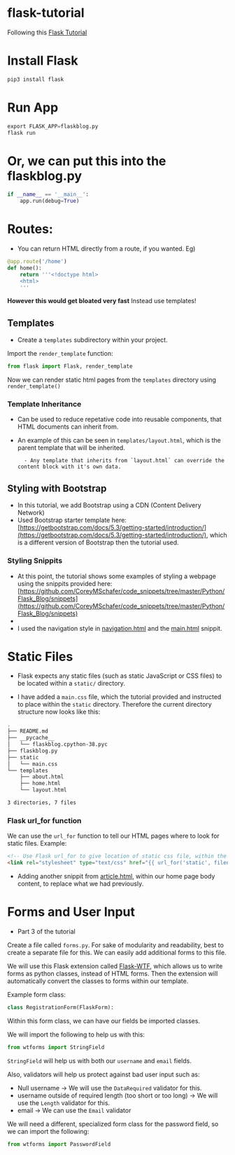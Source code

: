 # flask-tutorial
Following this [Flask Tutorial](https://www.youtube.com/playlist?list=PL-osiE80TeTs4UjLw5MM6OjgkjFeUxCYH)

# Install Flask
```bash
pip3 install flask
```

# Run App
```python
export FLASK_APP=flaskblog.py
flask run
```

# Or, we can put this into the flaskblog.py
```python
if __name__ == '__main__':
	app.run(debug=True)
```


# Routes:

- You can return HTML directly from a route, if you wanted.
Eg)
```python
@app.route('/home')
def home():
	return '''<!doctype html>
	<html>
	'''
```
**However this would get bloated very fast**
Instead use templates!

## Templates
- Create a `templates` subdirectory within your project.

Import the `render_template` function:
```python
from flask import Flask, render_template
```
Now we can render static html pages from the `templates` directory using `render_template()`

### Template Inheritance
- Can be used to reduce repetative code into reusable components, that HTML documents can inherit from.
- An example of this can be seen in `templates/layout.html`, which is the parent template that will be inherited.

		- Any template that inherits from `layout.html` can override the content block with it's own data.


## Styling with Bootstrap
- In this tutorial, we add Bootstrap using a CDN (Content Delivery Network)
- Used Bootstrap starter template here: [https://getbootstrap.com/docs/5.3/getting-started/introduction/](https://getbootstrap.com/docs/5.3/getting-started/introduction/), which is a different version of Bootstrap then the tutorial used.


### Styling Snippits
- At this point, the tutorial shows some examples of styling a webpage using the snippits provided here: [https://github.com/CoreyMSchafer/code_snippets/tree/master/Python/Flask_Blog/snippets](https://github.com/CoreyMSchafer/code_snippets/tree/master/Python/Flask_Blog/snippets)
-
- I used the navigation style in [navigation.html](https://github.com/CoreyMSchafer/code_snippets/blob/master/Python/Flask_Blog/snippets/navigation.html) and the [main.html](https://github.com/CoreyMSchafer/code_snippets/blob/master/Python/Flask_Blog/snippets/main.html) snippit.

# Static Files
- Flask expects any static files (such as static JavaScript or CSS files) to be located within a `static/` directory.

- I have added a `main.css` file, which the tutorial provided and instructed to place within the `static` directory.
Therefore the current directory structure now looks like this:
```bash
.
├── README.md
├── __pycache__
│   └── flaskblog.cpython-38.pyc
├── flaskblog.py
├── static
│   └── main.css
└── templates
    ├── about.html
    ├── home.html
    └── layout.html

3 directories, 7 files
```

### Flask url_for function

We can use the `url_for` function to tell our HTML pages where to look for static files.
Example:
```html
<!-- Use Flask url_for to give location of static css file, within the static directory, named 'main.css' -->
<link rel="stylesheet" type="text/css" href="{{ url_for('static', filename='main.css') }}">
```

- Adding another snippit from [article.html](https://github.com/CoreyMSchafer/code_snippets/blob/master/Python/Flask_Blog/snippets/article.html), within our home page body content, to replace what we had previously.
	

# Forms and User Input
- Part 3 of the tutorial

Create a file called `forms.py`.  For sake of modularity and readability, best to create a separate file for this. We can easily add additional forms to this file.

We will use this Flask extension called [Flask-WTF](https://flask-wtf.readthedocs.io/en/1.2.x/), which allows us to write forms as python classes, instead of HTML forms. Then the extension will automatically convert the classes to forms within our template.

Example form class:
```python
class RegistrationForm(FlaskForm):
```
Within this form class, we can have our fields be imported classes.

We will import the following to help us with this:
```python
from wtforms import StringField
```
`StringField` will help us with both our `username` and `email` fields.

Also, validators will help us protect against bad user input such as:
- Null username -> We will use the `DataRequired` validator for this.
- username outside of required length (too short or too long) -> We will use the `Length` validator for this.
- email -> We can use the `Email` validator

We will need a different, specialized form class for the password field, so we can import the following:
```python
from wtforms import PasswordField
```
